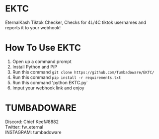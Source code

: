 # EKTC
EternalKash Tiktok Checker, Checks for 4L/4C tiktok usernames and reports it to your webhook!

# How To Use EKTC
1. Open up a command prompt
2. Install Python and PiP
3. Run this command `git clone https://github.com/Tumbadoware/EKTC/`
4. Run this command `pip install -r requirements.txt`
5. Run this command 'python EKTC.py`
6. Imput your webhook link and enjoy

# TUMBADOWARE
Discord: Chief Keef#8882 <br>
Twitter: fw_eternal <br>
INSTAGRAM: tumbadoware <br>
